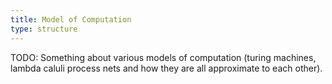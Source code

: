 ```yaml
---
title: Model of Computation
type: structure
---
```


TODO: Something about various models of computation (turing machines, lambda caluli process nets and how they are all approximate to each other).
